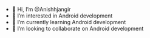 - 👋 Hi, I’m @Anishhjangir
- 👀 I’m interested in Android development 
- 🌱 I’m currently learning Android development 
- 💞️ I’m looking to collaborate on Android development 

<!---
Anishhjangir/Anishhjangir is a ✨ special ✨ repository because its `README.md` (this file) appears on your GitHub profile.
You can click the Preview link to take a look at your changes.
--->
